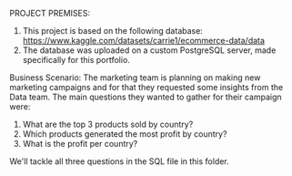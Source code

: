 PROJECT PREMISES:
1. This project is based on the following database: https://www.kaggle.com/datasets/carrie1/ecommerce-data/data
2. The database was uploaded on a custom PostgreSQL server, made specifically for this portfolio.

Business Scenario:
The marketing team is planning on making new marketing campaigns and for that they requested some insights from the Data team.
The main questions they wanted to gather for their campaign were:
1. What are the top 3 products sold by country?
2. Which products generated the most profit by country?
3. What is the profit per country?

We'll tackle all three questions in the SQL file in this folder.

